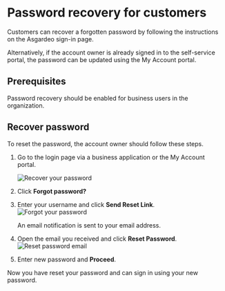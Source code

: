 # Password recovery for customers

<a :href="$withBase('/guides/users/manage-customers/')">Customers</a> can recover a forgotten password by following the instructions on the Asgardeo sign-in page.

Alternatively, if the account owner is already signed in to the self-service portal, the password can be updated <a :href="$withBase('/guides/user-self-service/change-password/')">using the My Account portal</a>. 

## Prerequisites

<a :href="$withBase('/guides/user-accounts/password-recovery/')">Password recovery</a> should be enabled for business users in the organization.

## Recover password

To reset the password, the account owner should follow these steps. 

1. Go to the login page via a business application or the <a :href="$withBase('/guides/user-self-service/customer-self-service-portal/')">My Account portal</a>.

   <img :src="$withBase('/assets/img/guides/organization/self-service/customer/recover-your-password.png')" alt="Recover your password">

2. Click **Forgot password?**
3. Enter your username and click **Send Reset Link**.
   <img :src="$withBase('/assets/img/guides/organization/self-service/customer/forgot-your-password.png')" alt="Forgot your password">

   An email notification is sent to your email address. 

4. Open the email you received and click **Reset Password**.
   <img :src="$withBase('/assets/img/guides/organization/self-service/customer/reset-password-email.png')" alt="Reset password email">
5. Enter new password and **Proceed**.

Now you have reset your password and can sign in using your new password.
